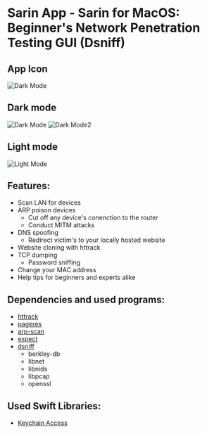 # Sarin App - Sarin for MacOS: Beginner's Network Penetration Testing GUI (Dsniff)
## App Icon
![Dark Mode](https://i.imgur.com/a5G2x81.png)
## Dark mode
![Dark Mode](https://i.imgur.com/7oYbA9l.png)
![Dark Mode2](https://i.imgur.com/XVifik0.png)
## Light mode
![Light Mode](https://i.imgur.com/d3kFdJH.png)

## Features:
- Scan LAN for devices
- ARP poison devices
  - Cut off any device's conenction to the router
  - Conduct MITM attacks
- DNS spoofing
  - Redirect victim's to your locally hosted website
 - Website cloning with httrack
- TCP dumping
  - Password sniffing
- Change your MAC address
- Help tips for beginners and experts alike

## Dependencies and used programs:
- [httrack](https://www.httrack.com)
- [pageres](https://github.com/sindresorhus/pageres-cli)
- [arp-scan](https://github.com/royhills/arp-scan)
- [expect](https://manpages.debian.org/stretch/expect/index.html)
- [dsniff](https://github.com/ggreer/dsniff)
  - berkley-db
  - libnet
  - libnids
  - libpcap 
  - openssl 

## Used Swift Libraries:
- [Keychain Access](https://github.com/kishikawakatsumi/KeychainAccess)
